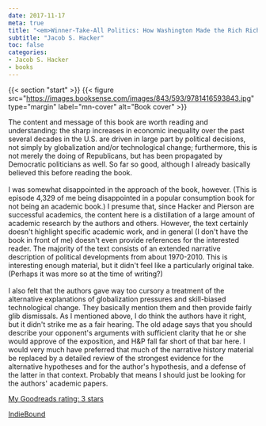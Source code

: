 ```yaml
---
date: 2017-11-17
meta: true
title: "<em>Winner-Take-All Politics: How Washington Made the Rich Richer--and Turned Its Back on the Middle Class</em>"
subtitle: "Jacob S. Hacker"
toc: false
categories:
- Jacob S. Hacker
- books
---
```


{{< section "start" >}}
{{< figure src="https://images.booksense.com/images/843/593/9781416593843.jpg" type="margin" label="mn-cover" alt="Book cover" >}}

The content and message of this book are worth reading and understanding: the sharp increases in economic inequality over the past several decades in the U.S. are driven in large part by political decisions, not simply by globalization and/or technological change; furthermore, this is not merely the doing of Republicans, but has been propagated by Democratic politicians as well. So far so good, although I already basically believed this before reading the book.<br /><br />I was somewhat disappointed in the approach of the book, however. (This is episode 4,329 of me being disappointed in a popular consumption book for not being an academic book.) I presume that, since Hacker and Pierson are successful academics, the content here is a distillation of a large amount of academic research by the authors and others. However, the text certainly doesn't highlight specific academic work, and in general (I don't have the book in front of me) doesn't even provide references for the interested reader. The majority of the text consists of an extended narrative description of political developments from about 1970-2010. This is interesting enough material, but it didn't feel like a particularly original take. (Perhaps it was more so at the time of writing?) <br /><br />I also felt that the authors gave way too cursory a treatment of the alternative explanations of globalization pressures and skill-biased technological change. They basically mention them and then provide fairly glib dismissals. As I mentioned above, I do think the authors have it right, but it didn't strike me as a fair hearing. The old adage says that you should describe your opponent's arguments with sufficient clarity that he or she would approve of the exposition, and H&amp;P fall far short of that bar here. I would very much have preferred that much of the narrative history material be replaced by a detailed review of the strongest evidence for the alternative hypotheses and for the author's hypothesis, and a defense of the latter in that context. Probably that means I should just be looking for the authors' academic papers.

[My Goodreads rating: 3 stars](https://www.goodreads.com/review/show/2133584914)  

[IndieBound](https://www.indiebound.org/book/9781416593843)
